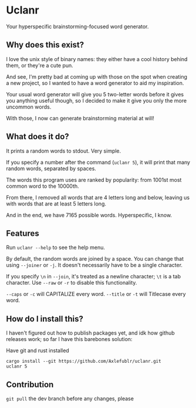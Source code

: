 # Uclanr

Your hyperspecific brainstorming-focused word generator.

## Why does this exist?

I love the unix style of binary names: they either have a cool history behind them, or they're a cute pun.

And see, I'm pretty bad at coming up with those on the spot when creating a new project, so I wanted to have a word generator to aid my inspiration.

Your usual word generator will give you 5 two-letter words before it gives you anything useful though, so I decided to make it give you only the more uncommon words.

With those, I now can generate brainstorming material at will!

## What does it do?

It prints a random words to stdout. Very simple.

If you specify a number after the command (`uclanr 5`), it will print that many random words, separated by spaces.

The words this program uses are ranked by popularity: from 1001st most common word to the 10000th.

From there, I removed all words that are 4 letters long and below, leaving us with words that are at least 5 letters long.

And in the end, we have 7165 possible words. Hyperspecific, I know.

## Features

Run `uclanr --help` to see the help menu.

By default, the random words are joined by a space.
You can change that using `--joiner` or `-j`.
It doesn't necessarily have to be a single character.

If you specify `\n` in `--join`, it's treated as a newline character; `\t` is a tab character.
Use `--raw` or `-r` to disable this functionality.

`--caps` or `-c` will CAPITALIZE every word. `--title` or `-t` will Titlecase every word.

## How do I install this?

I haven't figured out how to publish packages yet, and idk how github releases work; so far I have this barebones solution:

Have git and rust installed

```
cargo install --git https://github.com/Axlefublr/uclanr.git
uclanr 5
```

## Contribution

`git pull` the dev branch before any changes, please
